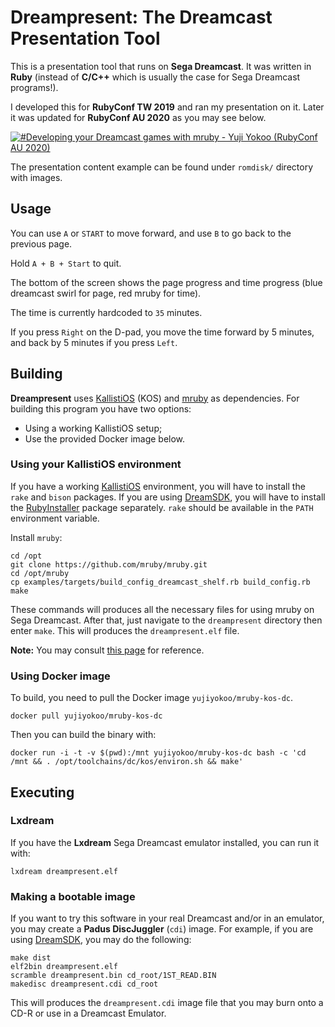 # Dreampresent: The Dreamcast Presentation Tool

This is a presentation tool that runs on **Sega Dreamcast**.  It was written in **Ruby** (instead of **C/C++** which is usually the case for Sega Dreamcast programs!).

I developed this for **RubyConf TW 2019** and ran my presentation on it. Later it was updated for **RubyConf AU 2020** as you may see below.

[![#Developing your Dreamcast games with mruby - Yuji Yokoo (RubyConf AU 2020)](https://img.youtube.com/vi/ni-1x5Esa_o/0.jpg)](https://www.youtube.com/watch?v=ni-1x5Esa_o)

The presentation content example can be found under `romdisk/` directory with images.

## Usage

You can use `A` or `START` to move forward, and use `B` to go back to the previous page.

Hold `A + B + Start` to quit.

The bottom of the screen shows the page progress and time progress (blue dreamcast swirl for page, red mruby for time).

The time is currently hardcoded to `35` minutes.

If you press `Right` on the D-pad, you move the time forward by 5 minutes, and back by 5 minutes if you press `Left`.

## Building
**Dreampresent** uses [KallistiOS](http://gamedev.allusion.net/softprj/kos/) (KOS) and [mruby](https://mruby.org/) as dependencies. For building this program you have two options: 
* Using a working KallistiOS setup;
* Use the provided Docker image below.

### Using your KallistiOS environment

If you have a working [KallistiOS](http://gamedev.allusion.net/softprj/kos/) environment, you will have to install the `rake` and `bison` packages. If you are using [DreamSDK](https://dreamsdk.org), you will have to install the [RubyInstaller](https://rubyinstaller.org/) package separately. `rake` should be available in the `PATH` environment variable.

Install  `mruby`:

	cd /opt
	git clone https://github.com/mruby/mruby.git
	cd /opt/mruby
	cp examples/targets/build_config_dreamcast_shelf.rb build_config.rb
	make

These commands will produces all the necessary files for using mruby on Sega Dreamcast. After that, just navigate to the `dreampresent` directory then enter `make`. This will produces the `dreampresent.elf` file.

**Note:** You may consult [this page](https://dreamcast.wiki/Using_Ruby_for_Sega_Dreamcast_development) for reference.

### Using Docker image

To build, you need to pull the Docker image `yujiyokoo/mruby-kos-dc`.

	docker pull yujiyokoo/mruby-kos-dc

Then you can build the binary with:

	docker run -i -t -v $(pwd):/mnt yujiyokoo/mruby-kos-dc bash -c 'cd /mnt && . /opt/toolchains/dc/kos/environ.sh && make'

## Executing

### Lxdream

If you have the **Lxdream** Sega Dreamcast emulator installed, you can run it with:

	lxdream dreampresent.elf

### Making a bootable image

If you want to try this software in your real Dreamcast and/or in an emulator, you may create a **Padus DiscJuggler** (`cdi`) image. For example, if you are using [DreamSDK](https://dreamsdk.org), you may do the following:

	make dist
	elf2bin dreampresent.elf
	scramble dreampresent.bin cd_root/1ST_READ.BIN
	makedisc dreampresent.cdi cd_root

This will produces the `dreampresent.cdi` image file that you may burn onto a CD-R or use in a Dreamcast Emulator.
